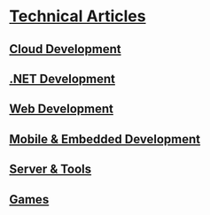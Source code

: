 # [Technical Articles](index.md)
## [Cloud Development](Cloud/TOC.md)
## [.NET Development](Netdev/TOC.md)
## [Web Development](Webdev/TOC.md)
## [Mobile & Embedded Development](Mobile/TOC.md)
## [Server & Tools](Server/TOC.md)
## [Games](Games/TOC.md)
